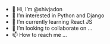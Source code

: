 - 👋 Hi, I’m @shivjadon
- 👀 I’m interested in Python and Django
- 🌱 I’m currently learning React JS
- 💞️ I’m looking to collaborate on ...
- 📫 How to reach me ...

<!---
shivjadon/shivjadon is a ✨ special ✨ repository because its `README.md` (this file) appears on your GitHub profile.
You can click the Preview link to take a look at your changes.
--->
